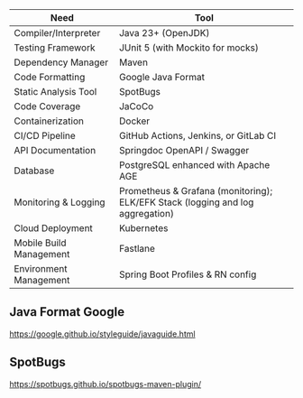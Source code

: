 
| Need                    | Tool                                                                           |
| ----------------------- | ------------------------------------------------------------------------------ |
| Compiler/Interpreter    | Java 23+ (OpenJDK)                                                             |
| Testing Framework       | JUnit 5 (with Mockito for mocks)                                               |
| Dependency Manager      | Maven                                                                          |
| Code Formatting         | Google Java Format                                                             |
| Static Analysis Tool    | SpotBugs                                                                       |
| Code Coverage           | JaCoCo                                                                         |
| Containerization        | Docker                                                                         |
| CI/CD Pipeline          | GitHub Actions, Jenkins, or GitLab CI                                          |
| API Documentation       | Springdoc OpenAPI / Swagger                                                    |
| Database                | PostgreSQL enhanced with Apache AGE                                            |
| Monitoring & Logging    | Prometheus & Grafana (monitoring); ELK/EFK Stack (logging and log aggregation) |
| Cloud Deployment        | Kubernetes                                                                     |
| Mobile Build Management | Fastlane                                                                       |
| Environment Management  | Spring Boot Profiles & RN config                                               |

## Java Format Google

https://google.github.io/styleguide/javaguide.html

## SpotBugs
https://spotbugs.github.io/spotbugs-maven-plugin/